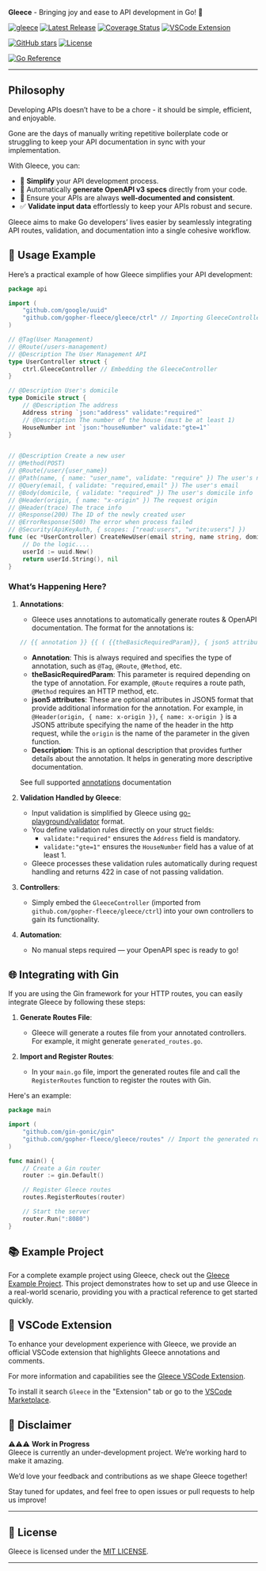**Gleece** - Bringing joy and ease to API development in Go! 🚀   


[![gleece](https://github.com/gopher-fleece/gleece/actions/workflows/build.yml/badge.svg?branch=main)](https://github.com/gopher-fleece/gleece/actions/workflows/build.yml)
[![Latest Release](https://img.shields.io/github/v/release/gopher-fleece/gleece)](https://github.com/gopher-fleece/gleece/releases)
[![Coverage Status](https://coveralls.io/repos/github/gopher-fleece/gleece/badge.svg?branch=main)](https://coveralls.io/github/gopher-fleece/gleece?branch=main)
[![VSCode Extension](https://img.shields.io/visual-studio-marketplace/v/haim-kastner.gleece-extension?label=VSCode%20Extension)](https://marketplace.visualstudio.com/items?itemName=haim-kastner.gleece-extension)

[![GitHub stars](https://img.shields.io/github/stars/gopher-fleece/gleece.svg?style=social&label=Stars)](https://github.com/gopher-fleece/gleece/stargazers) 
[![License](https://img.shields.io/github/license/gopher-fleece/gleece.svg?style=social)](https://github.com/gopher-fleece/gleece/blob/master/LICENSE)

[![Go Reference](https://pkg.go.dev/badge/github.com/gopher-fleece/gleece.svg)](https://pkg.go.dev/github.com/gopher-fleece/gleece)


---

## Philosophy  
Developing APIs doesn’t have to be a chore - it should be simple, efficient, and enjoyable.  

Gone are the days of manually writing repetitive boilerplate code or struggling to keep your API documentation in sync with your implementation.

With Gleece, you can:  
- 🔧 **Simplify** your API development process.  
- 📜 Automatically **generate OpenAPI v3 specs** directly from your code.  
- 🎯 Ensure your APIs are always **well-documented and consistent**.  
- ✅ **Validate input data** effortlessly to keep your APIs robust and secure.  

Gleece aims to make Go developers’ lives easier by seamlessly integrating API routes, validation, and documentation into a single cohesive workflow.

## 🚀 Usage Example  

Here’s a practical example of how Gleece simplifies your API development:  


```go
package api

import (
	"github.com/google/uuid"
	"github.com/gopher-fleece/gleece/ctrl" // Importing GleeceController
)

// @Tag(User Management)
// @Route(/users-management)
// @Description The User Management API
type UserController struct {
	ctrl.GleeceController // Embedding the GleeceController
}

// @Description User's domicile
type Domicile struct {
	// @Description The address
	Address string `json:"address" validate:"required"`
	// @Description The number of the house (must be at least 1)
	HouseNumber int `json:"houseNumber" validate:"gte=1"`
}


// @Description Create a new user
// @Method(POST)
// @Route(/user/{user_name})
// @Path(name, { name: "user_name", validate: "require" }) The user's name
// @Query(email, { validate: "required,email" }) The user's email
// @Body(domicile, { validate: "required" }) The user's domicile info
// @Header(origin, { name: "x-origin" }) The request origin
// @Header(trace) The trace info
// @Response(200) The ID of the newly created user
// @ErrorResponse(500) The error when process failed
// @Security(ApiKeyAuth, { scopes: ["read:users", "write:users"] })
func (ec *UserController) CreateNewUser(email string, name string, domicile Domicile, origin string, trace string) (string, error) {
	// Do the logic....
	userId := uuid.New()
	return userId.String(), nil
}
```
### What’s Happening Here?  

1. **Annotations**:  
   - Gleece uses annotations to automatically generate routes & OpenAPI documentation. The format for the annotations is:

   ```go
   // {{ annotation }} {{ ( {{theBasicRequiredParam}}, { json5 attributes } ) }} {{ description }}
   ```

   - **Annotation**: This is always required and specifies the type of annotation, such as `@Tag`, `@Route`, `@Method`, etc.
   - **theBasicRequiredParam**: This parameter is required depending on the type of annotation. For example, `@Route` requires a route path, `@Method` requires an HTTP method, etc.
   - **json5 attributes**: These are optional attributes in JSON5 format that provide additional information for the annotation. For example, in `@Header(origin, { name: x-origin })`, `{ name: x-origin }` is a JSON5 attribute specifying the name of the header in the http request, while the `origin` is the name of the parameter in the given function.
   - **Description**: This is an optional description that provides further details about the annotation. It helps in generating more descriptive documentation.

   See full supported [annotations](./docs/ANNOTATIONS.md) documentation


2. **Validation Handled by Gleece**:  
   - Input validation is simplified by Gleece using [go-playground/validator](https://github.com/go-playground/validator) format.  
   - You define validation rules directly on your struct fields:  
     - `validate:"required"` ensures the `Address` field is mandatory.  
     - `validate:"gte=1"` ensures the `HouseNumber` field has a value of at least 1.  
   - Gleece processes these validation rules automatically during request handling and returns 422 in case of not passing validation.  

3. **Controllers**:  
   - Simply embed the `GleeceController` (imported from `github.com/gopher-fleece/gleece/ctrl`) into your own controllers to gain its functionality.  

4. **Automation**:  
   - No manual steps required — your OpenAPI spec is ready to go!  

## 🌐 Integrating with Gin  

If you are using the Gin framework for your HTTP routes, you can easily integrate Gleece by following these steps:

1. **Generate Routes File**:  
   - Gleece will generate a routes file from your annotated controllers. For example, it might generate `generated_routes.go`.

2. **Import and Register Routes**:  
   - In your `main.go` file, import the generated routes file and call the `RegisterRoutes` function to register the routes with Gin.

Here's an example:

```go
package main

import (
    "github.com/gin-gonic/gin"
    "github.com/gopher-fleece/gleece/routes" // Import the generated routes file
)

func main() {
    // Create a Gin router
    router := gin.Default()

    // Register Gleece routes
    routes.RegisterRoutes(router)

    // Start the server
    router.Run(":8080")
}
```
## 📚 Example Project

For a complete example project using Gleece, check out the [Gleece Example Project](https://github.com/gopher-fleece/gleecexample#readme). This project demonstrates how to set up and use Gleece in a real-world scenario, providing you with a practical reference to get started quickly.

## 🎨 VSCode Extension

To enhance your development experience with Gleece, we provide an official VSCode extension that highlights Gleece annotations and comments.

For more information and capabilities see the [Gleece VSCode Extension](https://github.com/gopher-fleece/gleece-vscode-extension#readme).

To install it search `Gleece` in the "Extension" tab or go to the [VSCode Marketplace](https://marketplace.visualstudio.com/items?itemName=haim-kastner.gleece-extension).


## 🚧 Disclaimer  
⚠️⚠️⚠️ **Work in Progress**  
Gleece is currently an under-development project.  We’re working hard to make it amazing.

We’d love your feedback and contributions as we shape Gleece together!

Stay tuned for updates, and feel free to open issues or pull requests to help us improve!  

---

## 📜 License  
Gleece is licensed under the [MIT LICENSE](./LICENSE). 

---

